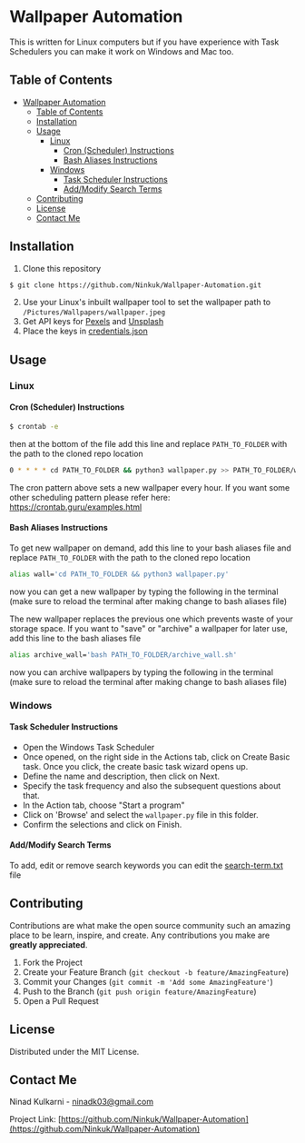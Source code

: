 # Wallpaper Automation
This is written for Linux computers but if you have experience with Task Schedulers you can make it work on Windows and Mac too.

## Table of Contents
- [Wallpaper Automation](#wallpaper-automation)
  - [Table of Contents](#table-of-contents)
  - [Installation](#installation)
  - [Usage](#usage)
    - [Linux](#linux)
      - [Cron (Scheduler) Instructions](#cron-scheduler-instructions)
      - [Bash Aliases Instructions](#bash-aliases-instructions)
    - [Windows](#windows)
      - [Task Scheduler Instructions](#task-scheduler-instructions)
      - [Add/Modify Search Terms](#addmodify-search-terms)
  - [Contributing](#contributing)
  - [License](#license)
  - [Contact Me](#contact-me)

## Installation
1. Clone this repository
```bash
$ git clone https://github.com/Ninkuk/Wallpaper-Automation.git
```
2. Use your Linux's inbuilt wallpaper tool to set the wallpaper path to `/Pictures/Wallpapers/wallpaper.jpeg`
3. Get API keys for [Pexels](https://www.pexels.com/api/) and [Unsplash](https://unsplash.com/developers)
4. Place the keys in [credentials.json](credentials.json)

## Usage
### Linux
#### Cron (Scheduler) Instructions
```bash
$ crontab -e
```
then at the bottom of the file add this line and replace `PATH_TO_FOLDER` with the path to the cloned repo location
```bash
0 * * * * cd PATH_TO_FOLDER && python3 wallpaper.py >> PATH_TO_FOLDER/wallpaper.log 2>&1
```

The cron pattern above sets a new wallpaper every hour. If you want some other scheduling pattern please refer here: https://crontab.guru/examples.html

#### Bash Aliases Instructions

To get new wallpaper on demand, add this line to your bash aliases file and replace `PATH_TO_FOLDER` with the path to the cloned repo location
```bash
alias wall='cd PATH_TO_FOLDER && python3 wallpaper.py'
```
now you can get a new wallpaper by typing the following in the terminal (make sure to reload the terminal after making change to bash aliases file)

The new wallpaper replaces the previous one which prevents waste of your storage space. If you want to "save" or "archive" a wallpaper for later use, add this line to the bash aliases file
```bash
alias archive_wall='bash PATH_TO_FOLDER/archive_wall.sh'
```
now you can archive wallpapers by typing the following in the terminal (make sure to reload the terminal after making change to bash aliases file)

### Windows
#### Task Scheduler Instructions
 - Open the Windows Task Scheduler
 - Once opened, on the right side in the Actions tab, click on Create Basic task. Once you click, the create basic task wizard opens up.
 - Define the name and description, then click on Next.
 - Specify the task frequency and also the subsequent questions about that.
 - In the Action tab, choose "Start a program"
 - Click on 'Browse' and select the `wallpaper.py` file in this folder.
 - Confirm the selections and click on Finish.

#### Add/Modify Search Terms
To add, edit or remove search keywords you can edit the [search-term.txt](search-terms.txt) file

## Contributing
Contributions are what make the open source community such an amazing place to be learn, inspire, and create. Any contributions you make are **greatly appreciated**.

1. Fork the Project
2. Create your Feature Branch (`git checkout -b feature/AmazingFeature`)
3. Commit your Changes (`git commit -m 'Add some AmazingFeature'`)
4. Push to the Branch (`git push origin feature/AmazingFeature`)
5. Open a Pull Request

## License
Distributed under the MIT License.

## Contact Me
Ninad Kulkarni - ninadk03@gmail.com

Project Link: [https://github.com/Ninkuk/Wallpaper-Automation](https://github.com/Ninkuk/Wallpaper-Automation)